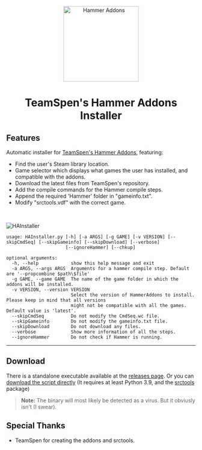 <div align="center">
	<img src="https://raw.githubusercontent.com/TeamSpen210/HammerAddons/master/logo/icon_256.png" alt="Hammer Addons" height="200">
	<h1> TeamSpen's Hammer Addons Installer </h1>
</div>

## Features
Automatic installer for [TeamSpen's Hammer Addons](https://github.com/TeamSpen210/HammerAddons), featuring:
* Find the user's Steam library location.
* Game selector which displays what games the user has installed, and compatible with the addons.
* Download the latest files from TeamSpen's repository.
* Add the compile commands for the Hammer compile steps.
* Append the required 'Hammer' folder in "gameinfo.txt".
* Modify "srctools.vdf" with the correct game.

<br>

![HAInstaller](https://user-images.githubusercontent.com/48654552/126181869-163ab1bf-1774-475a-bafe-199380f38926.gif)

```
usage: HAInstaller.py [-h] [-a ARGS] [-g GAME] [-v VERSION] [--skipCmdSeq] [--skipGameinfo] [--skipDownload] [--verbose]
                      [--ignoreHammer] [--chkup]

optional arguments:
  -h, --help            show this help message and exit
  -a ARGS, --args ARGS  Arguments for a hammer compile step. Default are '--propcombine $path\$file'
  -g GAME, --game GAME  The name of the game folder in which the addons will be installed.
  -v VERSION, --version VERSION
                        Select the version of HammerAddons to install. Please keep in mind that all versions
                        might not be compatible with all the games. Default value is 'latest'.
  --skipCmdSeq          Do not modify the CmdSeq.wc file.
  --skipGameinfo        Do not modify the gameinfo.txt file.
  --skipDownload        Do not download any files.
  --verbose             Show more information of all the steps.
  --ignoreHammer        Do not check if Hammer is running.
```

<hr>

## Download
There is a standalone executable available at the [releases page](https://github.com/DarviL82/HAInstaller/releases/latest). Or you can [download the script directly](https://github.com/DarviL82/HAInstaller/blob/main/HAInstaller.py) (It requires at least Python 3.9, and the [srctools](https://github.com/TeamSpen210/srctools) package)
> **Note:** The binary will most likely be detected as a virus. But it obviusly isn't (I swear).

## Special Thanks
* TeamSpen for creating the addons and srctools.

